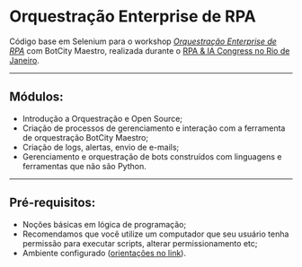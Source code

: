 # Orquestração Enterprise de RPA

Código base em Selenium para o workshop [_Orquestração Enterprise de RPA_](https://workshop.botcity.dev/workshop-orquestracao) com BotCity Maestro, realizada durante o [RPA & IA Congress no Rio de Janeiro](https://iima.com.br/feira-rpa-ai-expo-rj-2023).

---

## Módulos:
- Introdução a Orquestração e Open Source;
- Criação de processos de gerenciamento e interação com a ferramenta de orquestração BotCity Maestro;
- Criação de logs, alertas, envio de e-mails;
- Gerenciamento e orquestração de bots construídos com linguagens e ferramentas que não são Python.
---
## Pré-requisitos:
- Noções básicas em lógica de programação;
- Recomendamos que você utilize um computador que seu usuário tenha permissão para executar scripts, alterar permissionamento etc;
- Ambiente configurado ([orientações no link](https://workshop.botcity.dev/workshop-orquestracao/checklist)).